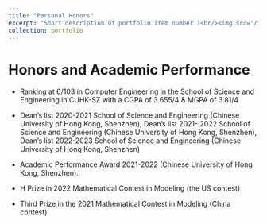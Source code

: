 ```yaml
---
title: "Personal Honors"
excerpt: "Short description of portfolio item number 1<br/><img src='/images/500x300.png'>"
collection: portfolio
---
```


Honors and Academic Performance
======
- Ranking at 6/103 in Computer Engineering in the School of Science and Engineering in CUHK-SZ with a CGPA of 3.655/4 & MGPA of 3.81/4
- Dean’s list 2020-2021 School of Science and Engineering (Chinese University of Hong Kong, Shenzhen), Dean’s list 2021- 2022 School of Science and Engineering (Chinese University of Hong Kong, Shenzhen), Dean’s list 2022-2023 School of Science and Engineering (Chinese University of Hong Kong, Shenzhen)
  
- Academic Performance Award 2021-2022 (Chinese University of Hong Kong, Shenzhen).
- H Prize in 2022 Mathematical Contest in Modeling (the US contest)
- Third Prize in the 2021 Mathematical Contest in Modeling (China contest)